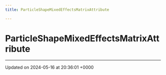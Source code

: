 ```yaml
---
title: ParticleShapeMixedEffectsMatrixAttribute

---
```


# ParticleShapeMixedEffectsMatrixAttribute





-------------------------------

Updated on 2024-05-16 at 20:36:01 +0000